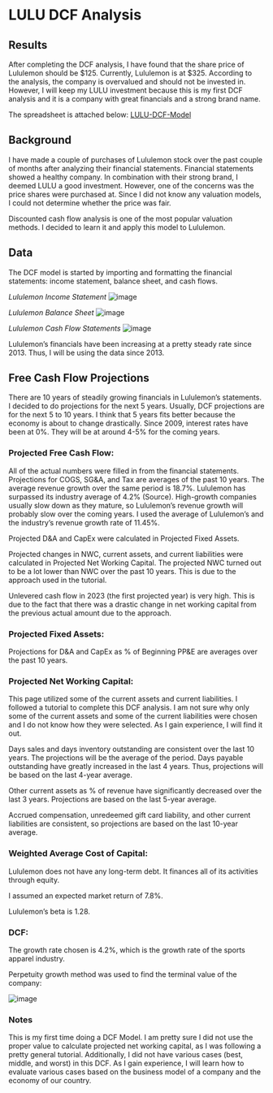 # LULU DCF Analysis
## Results
After completing the DCF analysis, I have found that the share price of Lululemon should be $125. Currently, Lululemon is at $325. According to the analysis, the company is overvalued and should not be invested in. However, I will keep my LULU investment because this is my first DCF analysis and it is a company with great financials and a strong brand name.

The spreadsheet is attached below:
[LULU-DCF-Model](https://github.com/coolnikitav/nikitas-notebook/blob/main/investing/LULU-DCF-Model-1.xlsx)

## Background
I have made a couple of purchases of Lululemon stock over the past couple of months after analyzing their financial statements. Financial statements showed a healthy company. In combination with their strong brand, I deemed LULU a good investment. However, one of the concerns was the price shares were purchased at. Since I did not know any valuation models, I could not determine whether the price was fair.

Discounted cash flow analysis is one of the most popular valuation methods. I decided to learn it and apply this model to Lululemon.

## Data
The DCF model is started by importing and formatting the financial statements: income statement, balance sheet, and cash flows.

*Lululemon Income Statement*
![image](https://github.com/coolnikitav/nikitas-notebook/assets/30304422/a113c575-08f2-4e20-bdcd-7506976accca)

*Lululemon Balance Sheet*
![image](https://github.com/coolnikitav/nikitas-notebook/assets/30304422/cf0fa0e4-0548-4442-abce-7794e13817f7)

*Lululemon Cash Flow Statements*
![image](https://github.com/coolnikitav/nikitas-notebook/assets/30304422/8ab85f7c-9495-49d6-be79-25ffd90a5dd4)

Lululemon’s financials have been increasing at a pretty steady rate since 2013. Thus, I will be using the data since 2013.

## Free Cash Flow Projections
There are 10 years of steadily growing financials in Lululemon’s statements. I decided to do projections for the next 5 years. Usually, DCF projections are for the next 5 to 10 years. I think that 5 years fits better because the economy is about to change drastically. Since 2009, interest rates have been at 0%. They will be at around 4-5% for the coming years.

### Projected Free Cash Flow:
All of the actual numbers were filled in from the financial statements. Projections for COGS, SG&A, and Tax are averages of the past 10 years. The average revenue growth over the same period is 18.7%. Lululemon has surpassed its industry average of 4.2% (Source). High-growth companies usually slow down as they mature, so Lululemon’s revenue growth will probably slow over the coming years. I used the average of Lululemon’s and the industry’s revenue growth rate of 11.45%.

Projected D&A and CapEx were calculated in Projected Fixed Assets.

Projected changes in NWC, current assets, and current liabilities were calculated in Projected Net Working Capital. The projected NWC turned out to be a lot lower than NWC over the past 10 years. This is due to the approach used in the tutorial.

Unlevered cash flow in 2023 (the first projected year) is very high. This is due to the fact that there was a drastic change in net working capital from the previous actual amount due to the approach.

### Projected Fixed Assets:

Projections for D&A and CapEx as % of Beginning PP&E are averages over the past 10 years.

### Projected Net Working Capital:
This page utilized some of the current assets and current liabilities. I followed a tutorial to complete this DCF analysis. I am not sure why only some of the current assets and some of the current liabilities were chosen and I do not know how they were selected. As I gain experience, I will find it out.

Days sales and days inventory outstanding are consistent over the last 10 years. The projections will be the average of the period. Days payable outstanding have greatly increased in the last 4 years. Thus, projections will be based on the last 4-year average.

Other current assets as % of revenue have significantly decreased over the last 3 years. Projections are based on the last 5-year average.

Accrued compensation, unredeemed gift card liability, and other current liabilities are consistent, so projections are based on the last 10-year average.

### Weighted Average Cost of Capital:
Lululemon does not have any long-term debt. It finances all of its activities through equity.

I assumed an expected market return of 7.8%.

Lululemon’s beta is 1.28.
### DCF:
The growth rate chosen is 4.2%, which is the growth rate of the sports apparel industry.

Perpetuity growth method was used to find the terminal value of the company:

![image](https://github.com/coolnikitav/nikitas-notebook/assets/30304422/005a0b37-3dde-4045-978a-9003965e2b94)

### Notes
This is my first time doing a DCF Model. I am pretty sure I did not use the proper value to calculate projected net working capital, as I was following a pretty general tutorial. Additionally, I did not have various cases (best, middle, and worst) in this DCF. As I gain experience, I will learn how to evaluate various cases based on the business model of a company and the economy of our country.
